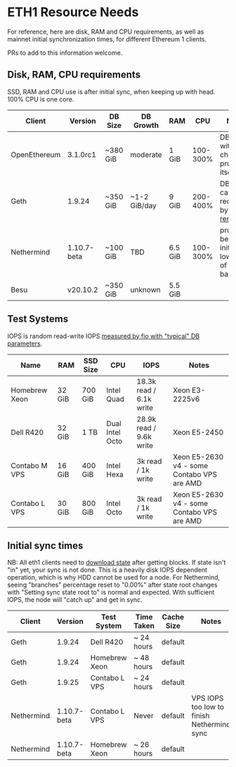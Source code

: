 # ETH1 Resource Needs

For reference, here are disk, RAM and CPU requirements, as well as mainnet initial
synchronization times, for different Ethereum 1 clients.

PRs to add to this information welcome.

## Disk, RAM, CPU requirements

SSD, RAM and CPU use is after initial sync, when keeping up with head. 100% CPU is one core.

| Client | Version | DB Size  | DB Growth | RAM | CPU | Notes |
|--------|---------|----------|-----------|-----|-----|-------|
| OpenEthereum | 3.1.0rc1 | ~380 GiB | moderate | 1 GiB | 100-300% | DB grows with chain, prunes itself |
| Geth   | 1.9.24  | ~350 GiB | ~1-2 GiB/day | 9 GiB | 200-400% | DB size can be reduced by [using removedb](https://blog.ethereum.org/2019/07/10/geth-v1-9-0/) |
| Nethermind | 1.10.7-beta | ~100 GiB | TBD | 6.5 GiB | 100-300% | pruning in beta; initial size lower bcs of ancient barrier |
| Besu | v20.10.2 | ~350 GiB | unknown | 5.5 GiB | | |

## Test Systems

IOPS is random read-write IOPS [measured by fio with "typical" DB parameters](https://arstech.net/how-to-measure-disk-performance-iops-with-fio-in-linux/).

| Name                 | RAM    | SSD Size | CPU        | IOPS | Notes |
|----------------------|--------|----------|------------|------|-------|
| Homebrew Xeon        | 32 GiB | 700 GiB  | Intel Quad | 18.3k read / 6.1k write | Xeon E3-2225v6 |
| Dell R420            | 32 GiB | 1 TB     | Dual Intel Octo | 28.9k read / 9.6k write | Xeon E5-2450 |
| Contabo M VPS        | 16 GiB | 400 GiB  | Intel Hexa   | 3k read / 1k write | Xeon E5-2630 v4 - some Contabo VPS are AMD |
| Contabo L VPS        | 30 GiB | 800 GiB  | Intel Octo   | 3k read / 1k write | Xeon E5-2630 v4 - some Contabo VPS are AMD |

## Initial sync times

NB: All eth1 clients need to [download state](https://github.com/ethereum/go-ethereum/issues/20938#issuecomment-616402016)
after getting blocks. If state isn't "in" yet, your sync is not done. This is a heavily disk IOPS dependent
operation, which is why HDD cannot be used for a node. For Nethermind, seeing "branches" percentage reset to "0.00%"
after state root changes with "Setting sync state root to" is normal and expected. With sufficient IOPS, the
node will "catch up" and get in sync.

| Client | Version | Test System | Time Taken | Cache Size | Notes |
|--------|---------|-------------|------------|------------|-------|
| Geth   | 1.9.24  | Dell R420   | ~ 24 hours | default    | |
| Geth   | 1.9.24  | Homebrew Xeon | ~ 48 hours | default  | |
| Geth   | 1.9.25  | Contabo L VPS | ~ 24 hours | default  | |
| Nethermind | 1.10.7-beta | Contabo L VPS | Never | default | VPS IOPS too low to finish Nethermind sync |
| Nethermind | 1.10.7-beta | Homebrew Xeon | ~ 26 hours | default | |
